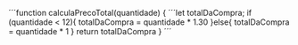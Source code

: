 ´´´function calculaPrecoTotal(quantidade) {
´´´let totalDaCompra;
  if (quantidade < 12){
    totalDaCompra = quantidade * 1.30
  }else{
    totalDaCompra = quantidade * 1
  }
  return totalDaCompra
} 
´´´
